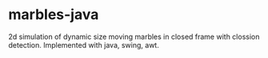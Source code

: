 # marbles-java
2d simulation of dynamic size moving marbles in closed frame with clossion detection. Implemented with java, swing, awt. 
